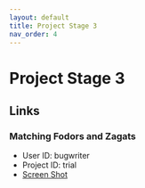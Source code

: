 ```yaml
---
layout: default
title: Project Stage 3
nav_order: 4
---
```


# Project Stage 3

## Links

### Matching Fodors and Zagats

+ User ID: bugwriter
+ Project ID: trial
+ [Screen Shot](https://github.com/gtbai/CS839-Data-Science/blob/master/stage3/trial/screen_shot.png)
